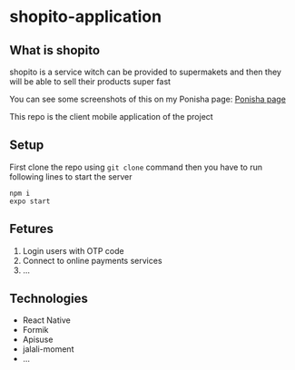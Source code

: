 # shopito-application

## What is shopito

shopito is a service witch can be provided to supermakets and then they will be able to sell their products super fast

You can see some screenshots of this on my Ponisha page:
[Ponisha page](https://ponisha.ir/profile/aminsaedi/portfolio/222230 "Ponisha")

This repo is the client mobile application of the project

## Setup

First clone the repo using `git clone` command
then you have to run following lines to start the server

```
npm i
expo start
```

## Fetures

1. Login users with OTP code
2. Connect to online payments services
3. ...

## Technologies

- React Native
- Formik
- Apisuse
- jalali-moment
- ...
